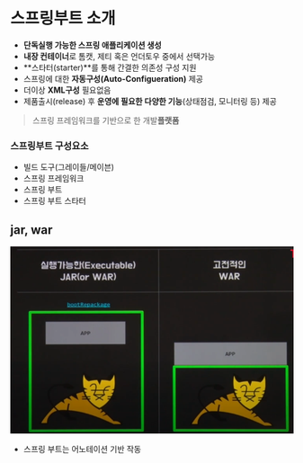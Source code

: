 # 스프링부트 소개

- **단독실행 가능한 스프링 애플리케이션 생성**
- **내장 컨테이너**로 톰캣, 제티 혹은 언더토우 중에서 선택가능
- **스타터(starter)**를 통해 간결한 의존성 구성 지원
- 스프링에 대한 **자동구성(Auto-Configueration)** 제공
- 더이상 **XML구성** 필요없음
- 제품출시(release) 후 **운영에 필요한 다양한 기능**(상태점검, 모니터링 등) 제공


> 스프링 프레임워크를 기반으로 한 개발**플랫폼**

### 스프링부트 구성요소
- 빌드 도구(그레이들/메이븐)
- 스프링 프레임워크
- 스프링 부트
- 스프링 부트 스타터

## jar, war
<img src="/img/img36.png">

- 스프링 부트는 어노테이션 기반 작동

